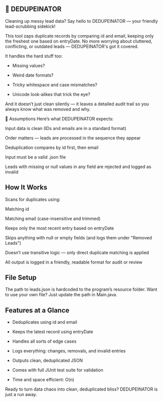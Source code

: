 ## 🤖 DEDUPEINATOR
Cleaning up messy lead data? Say hello to DEDUPEINATOR — your friendly lead-scrubbing sidekick!

This tool zaps duplicate records by comparing id and email, keeping only the freshest one based on entryDate. No more worrying about cluttered, conflicting, or outdated leads — DEDUPEINATOR's got it covered.

It handles the hard stuff too:

- Missing values? 

- Weird date formats? 

- Tricky whitespace and case mismatches? 

- Unicode look-alikes that trick the eye? 

And it doesn’t just clean silently — it leaves a detailed audit trail so you always know what was removed and why.

📝 Assumptions
Here’s what DEDUPEINATOR expects:

Input data is clean (IDs and emails are in a standard format)

Order matters — leads are processed in the sequence they appear

Deduplication compares by id first, then email

Input must be a valid .json file

Leads with missing or null values in any field are rejected and logged as invalid

## How It Works
Scans for duplicates using:

Matching id

Matching email (case-insensitive and trimmed)

Keeps only the most recent entry based on entryDate

Skips anything with null or empty fields (and logs them under "Removed Leads")

Doesn’t use transitive logic — only direct duplicate matching is applied

All output is logged in a friendly, readable format for audit or review


## File Setup
The path to leads.json is hardcoded to the program’s resource folder.
Want to use your own file? Just update the path in Main.java.

## Features at a Glance
- Deduplicates using id and email

- Keeps the latest record using entryDate

- Handles all sorts of edge cases

- Logs everything: changes, removals, and invalid entries

- Outputs clean, deduplicated JSON

- Comes with full JUnit test suite for validation

- Time and space efficient: O(n)

Ready to turn data chaos into clean, deduplicated bliss?
DEDUPEINATOR is just a run away.
